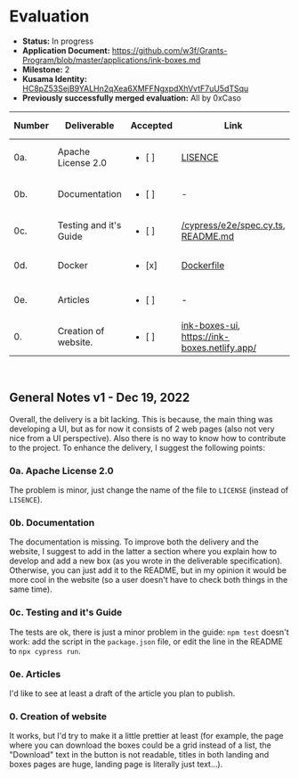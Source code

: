 # Evaluation

- **Status:** In progress
- **Application Document:** https://github.com/w3f/Grants-Program/blob/master/applications/ink-boxes.md
- **Milestone:** 2
- **Kusama Identity:** [HC8pZ53SejB9YALHn2qXea6XMFFNgxpdXhVvtF7uU5dTSqu](https://kusama.subscan.io/account/HC8pZ53SejB9YALHn2qXea6XMFFNgxpdXhVvtF7uU5dTSqu)
- **Previously successfully merged evaluation:** All by 0xCaso

| Number | Deliverable | Accepted | Link | Evaluation Notes |
| ------ | ----------- | -------- | ---- |----------------- |
| 0a. | Apache License 2.0 | <ul><li>[ ] </li></ul> | [LISENCE](https://github.com/avirajkhare00/ink-boxes-ui/blob/bd027e0c01b7f1e8013f90c72eeda7b8f044278c/LISENCE) | See **General Notes** |
| 0b. | Documentation | <ul><li>[ ] </li></ul> | - | See **General Notes** |
| 0c. | Testing and it's Guide | <ul><li>[ ] </li></ul> | [/cypress/e2e/spec.cy.ts](https://github.com/avirajkhare00/ink-boxes-ui/blob/bd027e0c01b7f1e8013f90c72eeda7b8f044278c/cypress/e2e/spec.cy.ts), [README.md](https://github.com/avirajkhare00/ink-boxes-ui/blob/bd027e0c01b7f1e8013f90c72eeda7b8f044278c/README.md) | See **General Notes** |
| 0d. | Docker | <ul><li>[x] </li></ul> | [Dockerfile](https://github.com/avirajkhare00/ink-boxes-ui/blob/bd027e0c01b7f1e8013f90c72eeda7b8f044278c/Dockerfile) | - |
| 0e. | Articles | <ul><li>[ ] </li></ul> | - | See **General Notes** |
| 0. | Creation of website. | <ul><li>[ ] </li></ul> | [ink-boxes-ui](https://github.com/avirajkhare00/ink-boxes-ui/tree/bd027e0c01b7f1e8013f90c72eeda7b8f044278c), https://ink-boxes.netlify.app/ | See **General Notes** |
<br/>

## General Notes v1 - Dec 19, 2022
Overall, the delivery is a bit lacking. This is because, the main thing was developing a UI, but as for now it consists of 2 web pages (also not very nice from a UI perspective). Also there is no way to know how to contribute to the project.
To enhance the delivery, I suggest the following points:

### 0a. Apache License 2.0
The problem is minor, just change the name of the file to `LICENSE` (instead of `LISENCE`).

### 0b. Documentation
The documentation is missing. To improve both the delivery and the website, I suggest to add in the latter a section where you explain how to develop and add a new box (as you wrote in the deliverable specification). Otherwise, you can just add it to the README, but in my opinion it would be more cool in the website (so a user doesn't have to check both things in the same time).

### 0c. Testing and it's Guide
The tests are ok, there is just a minor problem in the guide: `npm test` doesn't work: add the script in the `package.json` file, or edit the line in the README to `npx cypress run`.

### 0e. Articles
I'd like to see at least a draft of the article you plan to publish.

### 0. Creation of website
It works, but I'd try to make it a little prettier at least (for example, the page where you can download the boxes could be a grid instead of a list, the "Download" text in the button is not readable, titles in both landing and boxes pages are huge, landing page is literally just text...).


